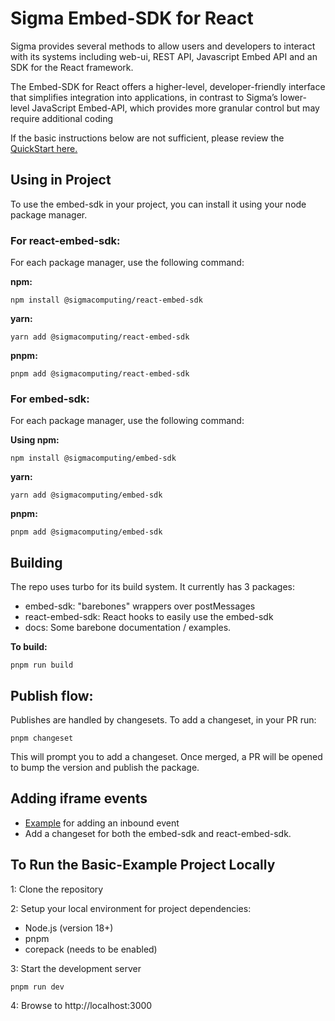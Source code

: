 # Sigma Embed-SDK for React
Sigma provides several methods to allow users and developers to interact with its systems including web-ui, REST API, Javascript Embed API and an SDK for the React framework.

The Embed-SDK for React offers a higher-level, developer-friendly interface that simplifies integration into applications, in contrast to Sigma’s lower-level JavaScript Embed-API, which provides more granular control but may require additional coding

If the basic instructions below are not sufficient, please review the [QuickStart here.](https://quickstarts.sigmacomputing.com/guide/embedding_15_embed_sdk/index.html?index=..%2F..index#0)

## Using in Project
To use the embed-sdk in your project, you can install it using your node package manager.

### For react-embed-sdk:
For each package manager, use the following command:

**npm:**
```code
npm install @sigmacomputing/react-embed-sdk
```

**yarn:**
```code
yarn add @sigmacomputing/react-embed-sdk
```

**pnpm:**
```code
pnpm add @sigmacomputing/react-embed-sdk
```

### For embed-sdk:
For each package manager, use the following command:

**Using npm:**
```code
npm install @sigmacomputing/embed-sdk
```

**yarn:**
```code
yarn add @sigmacomputing/embed-sdk
```

**pnpm:**
```code
pnpm add @sigmacomputing/embed-sdk
```

## Building
The repo uses turbo for its build system. It currently has 3 packages:

- embed-sdk: "barebones" wrappers over postMessages
- react-embed-sdk: React hooks to easily use the embed-sdk
- docs: Some barebone documentation / examples.

**To build:**
```code
pnpm run build
```

## Publish flow:
Publishes are handled by changesets. To add a changeset, in your PR run:
```code
pnpm changeset
```

This will prompt you to add a changeset. Once merged, a PR will be opened to bump the version and publish the package.

## Adding iframe events
- [Example](https://github.com/sigmacomputing/embed-sdk/pull/31) for adding an inbound event
- Add a changeset for both the embed-sdk and react-embed-sdk.

## To Run the Basic-Example Project Locally
1: Clone the repository

2: Setup your local environment for project dependencies:
- Node.js (version 18+)
- pnpm
- corepack (needs to be enabled)

3: Start the development server
```code
pnpm run dev
```

4: Browse to http://localhost:3000
